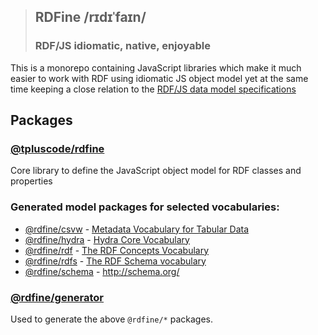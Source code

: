 > ## RDFine /rɪdɪˈfaɪn/
> ### RDF/JS idiomatic, native, enjoyable

This is a monorepo containing JavaScript libraries which make it much easier to work with RDF using idiomatic JS object model yet at the same time keeping a close relation to the [RDF/JS data model specifications](https://rdf.js.org/data-model-spec/)

## Packages

### [@tpluscode/rdfine](packages/core)

Core library to define the JavaScript object model for RDF classes and properties

### Generated model packages for selected vocabularies:

* [@rdfine/csvw](vocabularies/csvw) - [Metadata Vocabulary for Tabular Data](https://www.w3.org/TR/tabular-metadata/)
* [@rdfine/hydra](vocabularies/hydra) - [Hydra Core Vocabulary](https://www.hydra-cg.com/spec/latest/core/)
* [@rdfine/rdf](vocabularies/rdf) - [The RDF Concepts Vocabulary](https://www.w3.org/TR/rdf11-concepts/)
* [@rdfine/rdfs](vocabularies/rdfs) - [The RDF Schema vocabulary](https://www.w3.org/TR/rdf-schema/)
* [@rdfine/schema](vocabularies/schema) - http://schema.org/

### [@rdfine/generator](packages/generator)

Used to generate the above `@rdfine/*` packages.
